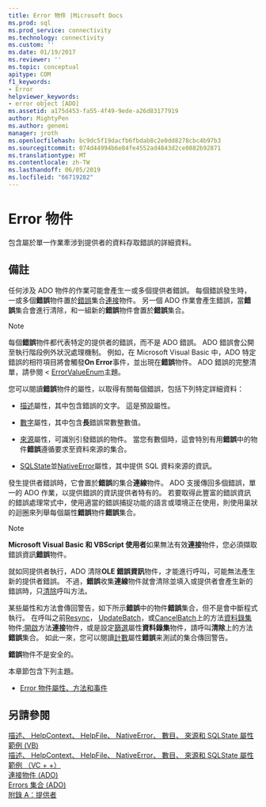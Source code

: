 ```yaml
---
title: Error 物件 |Microsoft Docs
ms.prod: sql
ms.prod_service: connectivity
ms.technology: connectivity
ms.custom: ''
ms.date: 01/19/2017
ms.reviewer: ''
ms.topic: conceptual
apitype: COM
f1_keywords:
- Error
helpviewer_keywords:
- error object [ADO]
ms.assetid: a175d453-fa55-4f49-9ede-a26d83177919
author: MightyPen
ms.author: genemi
manager: jroth
ms.openlocfilehash: bc9dc5f19dacfb6fbdab8c2e0dd8278cbc4b97b3
ms.sourcegitcommit: 074d44994b6e84fe4552ad4843d2ce0882b92871
ms.translationtype: MT
ms.contentlocale: zh-TW
ms.lasthandoff: 06/05/2019
ms.locfileid: "66719282"
---
```

# <a name="error-object"></a>Error 物件
包含屬於單一作業牽涉到提供者的資料存取錯誤的詳細資料。  
  
## <a name="remarks"></a>備註  
 任何涉及 ADO 物件的作業可能會產生一或多個提供者錯誤。 每個錯誤發生時，一或多個**錯誤**物件置於[錯誤](../../../ado/reference/ado-api/errors-collection-ado.md)集合[連接](../../../ado/reference/ado-api/connection-object-ado.md)物件。 另一個 ADO 作業會產生錯誤，當**錯誤**集合會進行清除，和一組新的**錯誤**物件會置於**錯誤**集合。  
  
> [!NOTE]
>  每個**錯誤**物件都代表特定的提供者的錯誤，而不是 ADO 錯誤。 ADO 錯誤會公開至執行階段例外狀況處理機制。 例如，在 Microsoft Visual Basic 中，ADO 特定錯誤的相符項目將會觸發**On Error**事件，並出現在**錯誤**物件。 ADO 錯誤的完整清單，請參閱 < [ErrorValueEnum](../../../ado/reference/ado-api/errorvalueenum.md)主題。  
  
 您可以閱讀**錯誤**物件的屬性，以取得有關每個錯誤，包括下列特定詳細資料：  
  
-   [描述](../../../ado/reference/ado-api/description-property.md)屬性，其中包含錯誤的文字。 這是預設屬性。  
  
-   [數字](../../../ado/reference/ado-api/number-property-ado.md)屬性，其中包含**長**錯誤常數整數值。  
  
-   [來源](../../../ado/reference/ado-api/source-property-ado-error.md)屬性，可識別引發錯誤的物件。 當您有數個時，這會特別有用**錯誤**中的物件**錯誤**遵循要求至資料來源的集合。  
  
-   [SQLState](../../../ado/reference/ado-api/sqlstate-property.md)並[NativeError](../../../ado/reference/ado-api/nativeerror-property-ado.md)屬性，其中提供 SQL 資料來源的資訊。  
  
 發生提供者錯誤時，它會置於**錯誤**的集合**連線**物件。 ADO 支援傳回多個錯誤，單一的 ADO 作業，以提供錯誤的資訊提供者特有的。 若要取得此豐富的錯誤資訊的錯誤處理常式中，使用適當的錯誤捕捉功能的語言或環境正在使用，則使用巢狀的迴圈來列舉每個屬性**錯誤**物件**錯誤**集合。  
  
> [!NOTE]
>  **Microsoft Visual Basic 和 VBScript 使用者**如果無法有效**連接**物件，您必須擷取錯誤資訊**錯誤**物件。  
  
 就如同提供者執行，ADO 清除**OLE 錯誤資訊**物件，才能進行呼叫，可能無法產生新的提供者錯誤。 不過，**錯誤**收集**連線**物件就會清除並填入或提供者會產生新的錯誤時，只[清除](../../../ado/reference/ado-api/clear-method-ado.md)呼叫方法。  
  
 某些屬性和方法會傳回警告，如下所示**錯誤**中的物件**錯誤**集合，但不是會中斷程式執行。 在呼叫之前[Resync](../../../ado/reference/ado-api/resync-method.md)， [UpdateBatch](../../../ado/reference/ado-api/updatebatch-method.md)，或[CancelBatch](../../../ado/reference/ado-api/cancelbatch-method-ado.md)上的方法[資料錄集](../../../ado/reference/ado-api/recordset-object-ado.md)物件;[開啟](../../../ado/reference/ado-api/open-method-ado-connection.md)方法**連接**物件，或是設定[篩選](../../../ado/reference/ado-api/filter-property.md)屬性**資料錄集**物件，請呼叫**清除**上的方法**錯誤**集合。 如此一來，您可以閱讀[計數](../../../ado/reference/ado-api/count-property-ado.md)屬性**錯誤**来測試的集合傳回警告。  
  
 **錯誤**物件不是安全的。  
  
 本章節包含下列主題。  
  
-   [Error 物件屬性、方法和事件](../../../ado/reference/ado-api/error-object-properties-methods-and-events.md)  
  
## <a name="see-also"></a>另請參閱  
 [描述、 HelpContext、 HelpFile、 NativeError、 數目、 來源和 SQLState 屬性範例 (VB)](../../../ado/reference/ado-api/description-helpcontext-helpfile-nativeerror-number-source-example-vb.md)   
 [描述、 HelpContext、 HelpFile、 NativeError、 數目、 來源和 SQLState 屬性範例 （VC + +）](../../../ado/reference/ado-api/description-helpcontext-helpfile-nativeerror-number-source-example-vc.md)   
 [連接物件 (ADO)](../../../ado/reference/ado-api/connection-object-ado.md)   
 [Errors 集合 (ADO)](../../../ado/reference/ado-api/errors-collection-ado.md)   
 [附錄 A：提供者](../../../ado/guide/appendixes/appendix-a-providers.md)
